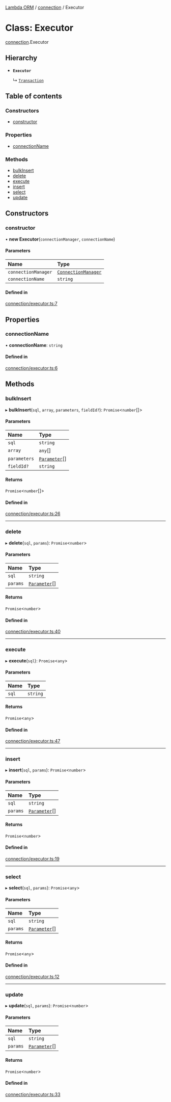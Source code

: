 [Lambda ORM](../README.md) / [connection](../modules/connection.md) / Executor

# Class: Executor

[connection](../modules/connection.md).Executor

## Hierarchy

- **`Executor`**

  ↳ [`Transaction`](connection.Transaction.md)

## Table of contents

### Constructors

- [constructor](connection.Executor.md#constructor)

### Properties

- [connectionName](connection.Executor.md#connectionname)

### Methods

- [bulkInsert](connection.Executor.md#bulkinsert)
- [delete](connection.Executor.md#delete)
- [execute](connection.Executor.md#execute)
- [insert](connection.Executor.md#insert)
- [select](connection.Executor.md#select)
- [update](connection.Executor.md#update)

## Constructors

### constructor

• **new Executor**(`connectionManager`, `connectionName`)

#### Parameters

| Name | Type |
| :------ | :------ |
| `connectionManager` | [`ConnectionManager`](connection.ConnectionManager.md) |
| `connectionName` | `string` |

#### Defined in

[connection/executor.ts:7](https://github.com/FlavioLionelRita/lambda-orm/blob/eec4cd3/src/orm/connection/executor.ts#L7)

## Properties

### connectionName

• **connectionName**: `string`

#### Defined in

[connection/executor.ts:6](https://github.com/FlavioLionelRita/lambda-orm/blob/eec4cd3/src/orm/connection/executor.ts#L6)

## Methods

### bulkInsert

▸ **bulkInsert**(`sql`, `array`, `parameters`, `fieldId?`): `Promise`<`number`[]\>

#### Parameters

| Name | Type |
| :------ | :------ |
| `sql` | `string` |
| `array` | `any`[] |
| `parameters` | [`Parameter`](../interfaces/model.Parameter.md)[] |
| `fieldId?` | `string` |

#### Returns

`Promise`<`number`[]\>

#### Defined in

[connection/executor.ts:26](https://github.com/FlavioLionelRita/lambda-orm/blob/eec4cd3/src/orm/connection/executor.ts#L26)

___

### delete

▸ **delete**(`sql`, `params`): `Promise`<`number`\>

#### Parameters

| Name | Type |
| :------ | :------ |
| `sql` | `string` |
| `params` | [`Parameter`](../interfaces/model.Parameter.md)[] |

#### Returns

`Promise`<`number`\>

#### Defined in

[connection/executor.ts:40](https://github.com/FlavioLionelRita/lambda-orm/blob/eec4cd3/src/orm/connection/executor.ts#L40)

___

### execute

▸ **execute**(`sql`): `Promise`<`any`\>

#### Parameters

| Name | Type |
| :------ | :------ |
| `sql` | `string` |

#### Returns

`Promise`<`any`\>

#### Defined in

[connection/executor.ts:47](https://github.com/FlavioLionelRita/lambda-orm/blob/eec4cd3/src/orm/connection/executor.ts#L47)

___

### insert

▸ **insert**(`sql`, `params`): `Promise`<`number`\>

#### Parameters

| Name | Type |
| :------ | :------ |
| `sql` | `string` |
| `params` | [`Parameter`](../interfaces/model.Parameter.md)[] |

#### Returns

`Promise`<`number`\>

#### Defined in

[connection/executor.ts:19](https://github.com/FlavioLionelRita/lambda-orm/blob/eec4cd3/src/orm/connection/executor.ts#L19)

___

### select

▸ **select**(`sql`, `params`): `Promise`<`any`\>

#### Parameters

| Name | Type |
| :------ | :------ |
| `sql` | `string` |
| `params` | [`Parameter`](../interfaces/model.Parameter.md)[] |

#### Returns

`Promise`<`any`\>

#### Defined in

[connection/executor.ts:12](https://github.com/FlavioLionelRita/lambda-orm/blob/eec4cd3/src/orm/connection/executor.ts#L12)

___

### update

▸ **update**(`sql`, `params`): `Promise`<`number`\>

#### Parameters

| Name | Type |
| :------ | :------ |
| `sql` | `string` |
| `params` | [`Parameter`](../interfaces/model.Parameter.md)[] |

#### Returns

`Promise`<`number`\>

#### Defined in

[connection/executor.ts:33](https://github.com/FlavioLionelRita/lambda-orm/blob/eec4cd3/src/orm/connection/executor.ts#L33)

